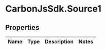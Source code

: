 # CarbonJsSdk.Source1

## Properties

Name | Type | Description | Notes
------------ | ------------- | ------------- | -------------


